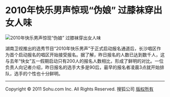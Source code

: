 # 2010年快乐男声惊现“伪娘” 过膝袜穿出女人味

![2010年快乐男声惊现“伪娘” 过膝袜穿出女人味](http://s.biz.sohu.com/pic_module/images/init.gif)

湖南卫视推出的选秀节目“2010年快乐男声”于正式启动报名通道后，长沙唱区作为首个启动报名的唱区开始接受报名。据了解，昨日报名的人数已达到数千人，这与去年“快女”五一假期启动只有200人的报名人数相比，形成了鲜明的对比。一位负责人向记者介绍，昨日报名的选手大多是90后，最早的报名者凌晨3点就开始排队，选手的个性也十分鲜明。

---

Copyright © 2011 Sohu.com Inc. All Rights Reserved. 搜狐公司 [版权所有](http://corp.sohu.com/s2007/copyright/)